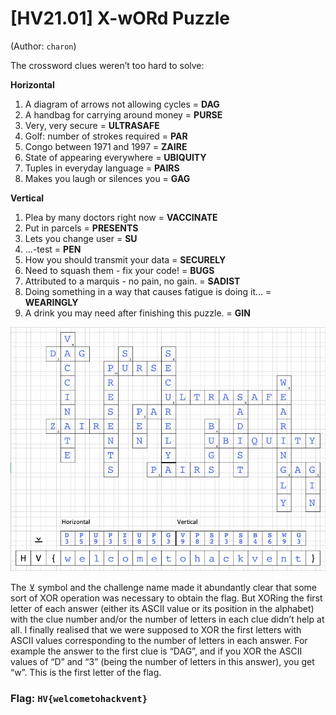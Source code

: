 # [HV21.01] X-wORd Puzzle
(Author: `charon`)

The crossword clues weren’t too hard to solve:

**Horizontal**

1.	A diagram of arrows not allowing cycles = **DAG**
2.	A handbag for carrying around money = **PURSE**
3.	Very, very secure = **ULTRASAFE**
4.	Golf: number of strokes required = **PAR**
5.	Congo between 1971 and 1997 = **ZAIRE**
6.	State of appearing everywhere = **UBIQUITY**
7.	Tuples in everyday language = **PAIRS**
8.	Makes you laugh or silences you = **GAG**

**Vertical**

1.	Plea by many doctors right now = **VACCINATE**
2.	Put in parcels = **PRESENTS**
3.	Lets you change user = **SU**
4.	...-test = **PEN**
5.	How you should transmit your data = **SECURELY**
6.	Need to squash them - fix your code! = **BUGS**
7.	Attributed to a marquis - no pain, no gain. = **SADIST**
8.	Doing something in a way that causes fatigue is doing it... = **WEARINGLY**
9.	A drink you may need after finishing this puzzle. = **GIN**

![](./xword.png)

The ⊻ symbol and the challenge name made it abundantly clear that some sort of XOR operation was necessary to obtain the flag. But XORing the first letter of each answer (either its ASCII value or its position in the alphabet) with the clue number and/or the number of letters in each clue didn’t help at all. I finally realised that we were supposed to XOR the first letters with ASCII values corresponding to the number of letters in each answer. For example the answer to the first clue is “DAG”, and if you XOR the ASCII values of “D” and “3” (being the number of letters in this answer), you get “w”. This is the first letter of the flag.

### Flag: `HV{welcometohackvent}`
